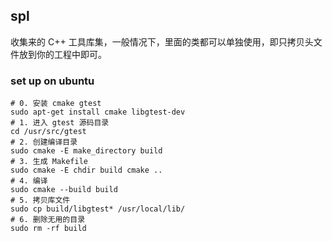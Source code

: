 ## spl

收集来的 C++ 工具库集，一般情况下，里面的类都可以单独使用，即只拷贝头文件放到你的工程中即可。

### set up on ubuntu
```
# 0. 安装 cmake gtest
sudo apt-get install cmake libgtest-dev
# 1. 进入 gtest 源码目录
cd /usr/src/gtest
# 2. 创建编译目录
sudo cmake -E make_directory build
# 3. 生成 Makefile
sudo cmake -E chdir build cmake ..
# 4. 编译
sudo cmake --build build
# 5. 拷贝库文件
sudo cp build/libgtest* /usr/local/lib/
# 6. 删除无用的目录
sudo rm -rf build
```
